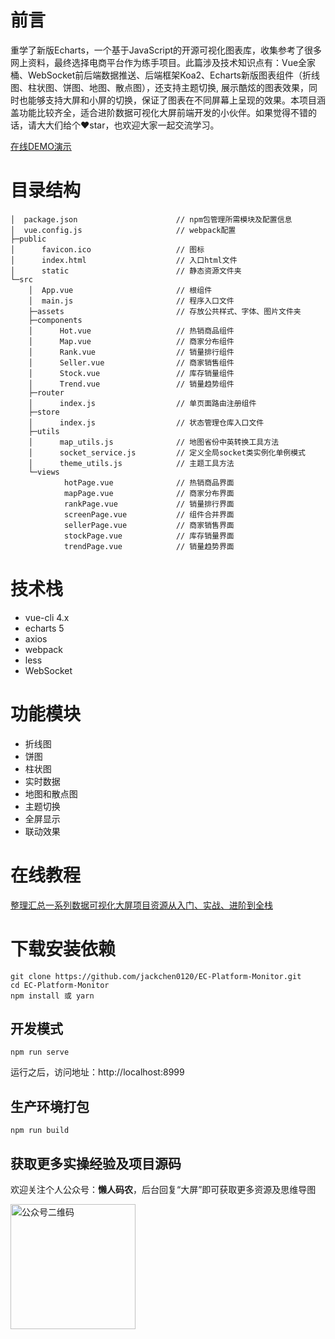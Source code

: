 # 前言
重学了新版Echarts，一个基于JavaScript的开源可视化图表库，收集参考了很多网上资料，最终选择电商平台作为练手项目。此篇涉及技术知识点有：Vue全家桶、WebSocket前后端数据推送、后端框架Koa2、Echarts新版图表组件（折线图、柱状图、饼图、地图、散点图），还支持主题切换, 展示酷炫的图表效果，同时也能够支持大屏和小屏的切换，保证了图表在不同屏幕上呈现的效果。本项目涵盖功能比较齐全，适合进阶数据可视化大屏前端开发的小伙伴。如果觉得不错的话，请大大们给个:heart:star，也欢迎大家一起交流学习。

[在线DEMO演示](http://106.55.168.13:8999/)


# 目录结构
```
│  package.json                      // npm包管理所需模块及配置信息
│  vue.config.js                     // webpack配置
├─public
│      favicon.ico                   // 图标
│      index.html                    // 入口html文件
│      static                        // 静态资源文件夹
└─src
    │  App.vue                       // 根组件
    │  main.js                       // 程序入口文件
    ├─assets                         // 存放公共样式、字体、图片文件夹
    ├─components
    │      Hot.vue                   // 热销商品组件
    │      Map.vue                   // 商家分布组件
    │      Rank.vue                  // 销量排行组件
    │      Seller.vue                // 商家销售组件
    │      Stock.vue                 // 库存销量组件
    │      Trend.vue                 // 销量趋势组件
    ├─router
    │      index.js                  // 单页面路由注册组件 
    ├─store
    │  	   index.js                  // 状态管理仓库入口文件
    ├─utils
    │      map_utils.js              // 地图省份中英转换工具方法
    │      socket_service.js         // 定义全局socket类实例化单例模式 
    │      theme_utils.js            // 主题工具方法 
    └─views
            hotPage.vue              // 热销商品界面
            mapPage.vue              // 商家分布界面
            rankPage.vue             // 销量排行界面
            screenPage.vue           // 组件合并界面
            sellerPage.vue           // 商家销售界面
            stockPage.vue            // 库存销量界面
            trendPage.vue            // 销量趋势界面
```


# 技术栈
 * vue-cli 4.x
 * echarts 5
 * axios
 * webpack
 * less
 * WebSocket
 
# 功能模块
* 折线图
* 饼图
* 柱状图
* 实时数据
* 地图和散点图
* 主题切换
* 全屏显示
* 联动效果

# 在线教程

[整理汇总一系列数据可视化大屏项目资源从入门、实战、进阶到全栈](https://juejin.cn/post/6960125126008389669)


# 下载安装依赖
```
git clone https://github.com/jackchen0120/EC-Platform-Monitor.git
cd EC-Platform-Monitor
npm install 或 yarn
```

## 开发模式
```
npm run serve
```
运行之后，访问地址：http://localhost:8999

## 生产环境打包
```
npm run build
```

## 获取更多实操经验及项目源码

欢迎关注个人公众号：**懒人码农**，后台回复“大屏”即可获取更多资源及思维导图

<img src="https://img-blog.csdnimg.cn/20200531011333650.png#pic_center?x-oss-process=image/watermark,type_ZmFuZ3poZW5naGVpdGk,shadow_10,text_aHR0cHM6Ly9ibG9nLmNzZG4ubmV0L3FxXzE1MDQxOTMx,size_16,color_FFFFFF,t_70" width="200" alt="公众号二维码" />
